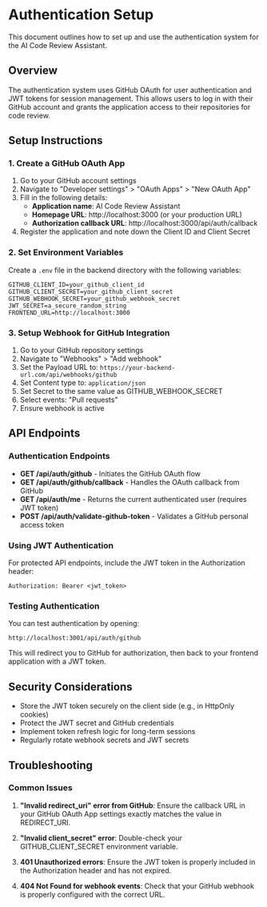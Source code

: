 # Authentication Setup

This document outlines how to set up and use the authentication system for the AI Code Review Assistant.

## Overview

The authentication system uses GitHub OAuth for user authentication and JWT tokens for session management. This allows users to log in with their GitHub account and grants the application access to their repositories for code review.

## Setup Instructions

### 1. Create a GitHub OAuth App

1. Go to your GitHub account settings
2. Navigate to "Developer settings" > "OAuth Apps" > "New OAuth App"
3. Fill in the following details:
   - **Application name**: AI Code Review Assistant
   - **Homepage URL**: http://localhost:3000 (or your production URL)
   - **Authorization callback URL**: http://localhost:3000/api/auth/callback
4. Register the application and note down the Client ID and Client Secret

### 2. Set Environment Variables

Create a `.env` file in the backend directory with the following variables:

```
GITHUB_CLIENT_ID=your_github_client_id
GITHUB_CLIENT_SECRET=your_github_client_secret
GITHUB_WEBHOOK_SECRET=your_github_webhook_secret
JWT_SECRET=a_secure_random_string
FRONTEND_URL=http://localhost:3000
```

### 3. Setup Webhook for GitHub Integration

1. Go to your GitHub repository settings
2. Navigate to "Webhooks" > "Add webhook"
3. Set the Payload URL to: `https://your-backend-url.com/api/webhooks/github`
4. Set Content type to: `application/json`
5. Set Secret to the same value as GITHUB_WEBHOOK_SECRET
6. Select events: "Pull requests"
7. Ensure webhook is active

## API Endpoints

### Authentication Endpoints

- **GET /api/auth/github** - Initiates the GitHub OAuth flow
- **GET /api/auth/github/callback** - Handles the OAuth callback from GitHub
- **GET /api/auth/me** - Returns the current authenticated user (requires JWT token)
- **POST /api/auth/validate-github-token** - Validates a GitHub personal access token

### Using JWT Authentication

For protected API endpoints, include the JWT token in the Authorization header:

```
Authorization: Bearer <jwt_token>
```

### Testing Authentication

You can test authentication by opening:

```
http://localhost:3001/api/auth/github
```

This will redirect you to GitHub for authorization, then back to your frontend application with a JWT token.

## Security Considerations

- Store the JWT token securely on the client side (e.g., in HttpOnly cookies)
- Protect the JWT secret and GitHub credentials
- Implement token refresh logic for long-term sessions
- Regularly rotate webhook secrets and JWT secrets

## Troubleshooting

### Common Issues

1. **"Invalid redirect_uri" error from GitHub**: Ensure the callback URL in your GitHub OAuth App settings exactly matches the value in REDIRECT_URI.

2. **"Invalid client_secret" error**: Double-check your GITHUB_CLIENT_SECRET environment variable.

3. **401 Unauthorized errors**: Ensure the JWT token is properly included in the Authorization header and has not expired.

4. **404 Not Found for webhook events**: Check that your GitHub webhook is properly configured with the correct URL.